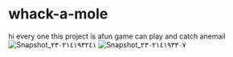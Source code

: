 # whack-a-mole
hi every one this project is afun game can play and catch anemail 
![Snapshot_٢٣٠٢١٤١٩٣٢٤١](https://user-images.githubusercontent.com/112709908/218799755-f8f25a75-adae-4b0a-bed1-4d9d2d527385.png)
![Snapshot_٢٣٠٢١٤١٩٣٣٠٧](https://user-images.githubusercontent.com/112709908/218799763-685554f8-a450-4070-8e0e-30f5970d41e4.png)
